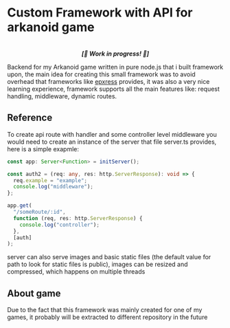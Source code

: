 # Custom Framework with API for arkanoid game

<p align='center'>
<br>
<i><b>[🚧 Work in progress! 🚧]</b></i>
</p>

Backend for my Arkanoid game written in pure node.js that i built framework upon, the main idea for creating this small framework was to avoid overhead that frameworks like [epxress](https://expressjs.com/en/api.html) provides, it was also a very nice learning experience, framework supports all the main features like: request handling, middleware, dynamic routes.

## Reference

To create api route with handler and some controller level middleware you would need to create an instance of the server that file server.ts provides, here is a simple exapmle:

```typescript
const app: Server<Function> = initServer();

const auth2 = (req: any, res: http.ServerResponse): void => {
  req.example = "example";
  console.log("middleware");
};

app.get(
  "/someRoute/:id",
  function (req, res: http.ServerResponse) {
    console.log("controller");
  },
  [auth]
);
```

server can also serve images and basic static files (the default value for path to look for static files is public), images can be resized and compressed, which happens on multiple threads

## About game

Due to the fact that this framework was mainly created for one of my games, it probably will be extracted to different repository in the future
